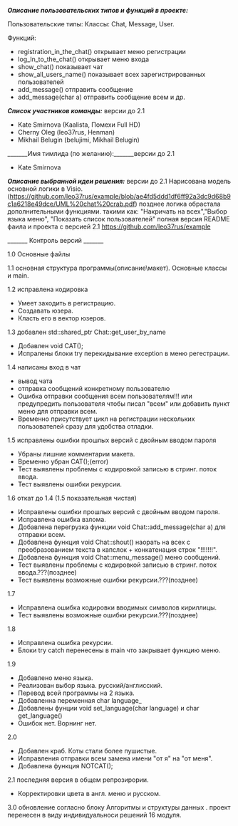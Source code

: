 

_______Описание пользовательских типов и функций в проекте:_______

Пользовательские типы: Классы: Chat, Message, User.

Функций:
- registration_in_the_chat() открывает меню регистрации
- log_ln_to_the_chat() открывает меню входа
- show_chat() показывает чат
- show_all_users_name() показывает всех зарегистрированных пользователей
- add_message() отправить сообщение
- add_message(char a) отправить сообщение всем
и др.


_______Список участников команды:_______ версии до 2.1
- Kate Smirnova (Kaalista, Помехи Full HD)
- Cherny Oleg (leo37rus, Henman)
- Mikhail Belugin (belujimi, Mikhail Belugin)

_______Имя тимлида (по желанию):_______версии до 2.1
- Kate Smirnova

_______Описание выбранной идеи решения:_______ версии до 2.1
Нарисована модель основной логики  в Visio. (https://github.com/leo37rus/example/blob/ae4fd5ddd1df6ff92a3dc9d68b9c1a6218e49dce/UML%20chat%20crab.pdf)
позднее логика обрастала дополнительными функциями.
такими как: "Накричать на всех","Выбор языка меню", "Показать список пользователей"
полная версия README фаила и проекта с версией 2.1 https://github.com/leo37rus/example

_______ Контроль версий _______

1.0 Основные файлы

1.1 основная структура программы(описание\макет). Основные классы и main.

1.2 исправлена кодировка
- Умеет заходить в регистрацию.
- Создавать юзера.
- Класть его в вектор юзеров.

1.3 добавлен std::shared_ptr<User> Chat::get_user_by_name
- Добавлен void CAT();
- Испралены блоки try перекидывание exception в меню регестрации.

1.4 написаны вход в чат
- вывод чата
- отправка сообщений конкретному пользователю
- Ошибка отправки сообщения всем пользователям!!! или предупредить пользователя чтобы писал "всем" или добавить пункт меню для отправки всем.
- Временно присутствует цикл на регистрации нескольких пользователей сразу для удобства отладки.

1.5 исправлены ошибки прошлых версий с двойным вводом пароля
- Убраны лишние комментарии макета.
- Временно убран CAT();(error)
- Тест выявлены проблемы с кодировкой записью в стринг. поток ввода.
- Тест выявлены ошибки рекурсии.

1.6 откат до 1.4 (1.5 показательная чистая)
- Исправлены ошибки прошлых версий с двойным вводом пароля.
- Исправлена ошибка взлома.
- Добавлена перегрузка функции void Chat::add_message(char a) для отправки всем.
- Добавлена функция void Chat::shout() наорать на всех с преобразованием текста в капслок + конкатенация строк "!!!!!!!".
- Добавлена функция void Chat::menu_message() меню сообщений.
- Тест выявлены проблемы с кодировкой записью в стринг. поток ввода.???(позднее)
- Тест выявлены возможные ошибки рекурсии.???(позднее)

1.7
- Исправлена ошибка кодировки вводимых символов кириллицы.
- Тест выявлены возможные ошибки рекурсии.???(позднее)

1.8
- Исправлена ошибка рекурсии.
- Блоки try catch перенесены в main что закрывает функцию меню.

1.9
- Добавлено меню языка.
- Реализован выбор языка. русский/англисский.
- Перевод всей программы на 2 языка.
- Добавленна переменная char language_
- Добавлены фунции void set_language(char language) и char get_language()
- Ошибок нет. Ворнинг нет.

2.0
- Добавлен краб. Коты стали более пушистые.
- Исправления отправки всем замена имени "от я" на "от меня".
- Добавлена функция NOTCAT();

2.1 последняя версия в общем репрозирории.
- Корректировки цвета в англ. меню и русском.

3.0 обновление согласно блоку Алгоритмы и структуры данных . проект перенесен в виду индивидуальноси решений 16 модуля.
